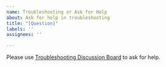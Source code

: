 ```yaml
---
name: Troubleshooting or Ask for Help
about: Ask for help in troubleshooting
title: "[Question]"
labels: ''
assignees: ''

---
```


Please use [Troubleshooting Discussion Board](https://github.com/cstayyab/WALC/discussions?discussions_q=category%3ATroubleshooting) to ask for help.
